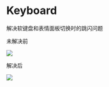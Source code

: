 # Keyboard
解决软键盘和表情面板切换时的跳闪问题

未解决前

![](https://github.com/leavesC/Keyboard/blob/master/unresolved.gif)


解决后

![](https://github.com/leavesC/Keyboard/blob/master/resolved.gif)
